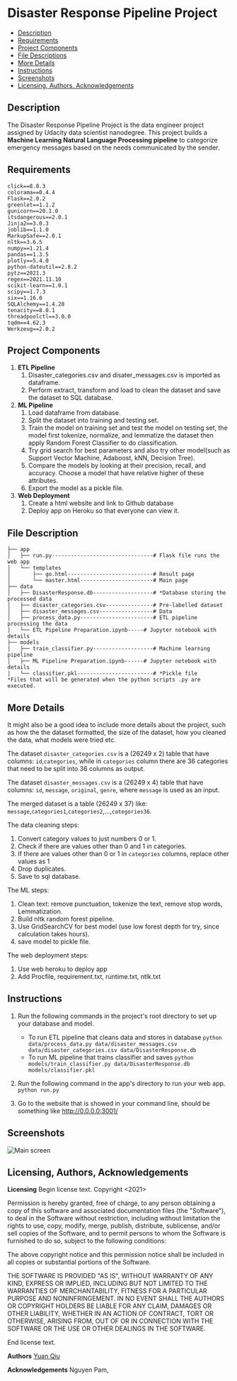 # **Disaster Response Pipeline Project**

- [Description](#Description)
- [Requirements](#Requirements)
- [Project Components](#Components)
- [File Descriptions](#File-Descriptions)
- [More Details](#Details)
- [Instructions](#How-To-Run-This-Project)
- [Screenshots](#Screenshots)
- [Licensing, Authors, Acknowledgements](#License)

## Description <a name="Description"></a>

The Disaster Response Pipeline Project is the data engineer project assigned by Udacity data scientist nanodegree. This project builds a **Machine Learning Natural Language Processing pipeline** to categorize emergency messages based on the needs communicated by the sender. 

## Requirements <a name="Requirements"></a>

    click==8.0.3
    colorama==0.4.4
    Flask==2.0.2
    greenlet==1.1.2
    gunicorn==20.1.0
    itsdangerous==2.0.1
    Jinja2==3.0.3
    joblib==1.1.0
    MarkupSafe==2.0.1
    nltk==3.6.5
    numpy==1.21.4
    pandas==1.3.5
    plotly==5.4.0
    python-dateutil==2.8.2
    pytz==2021.3
    regex==2021.11.10
    scikit-learn==1.0.1
    scipy==1.7.3
    six==1.16.0
    SQLAlchemy==1.4.28
    tenacity==8.0.1
    threadpoolctl==3.0.0
    tqdm==4.62.3
    Werkzeug==2.0.2

## Project Components <a name="Components"></a>

1. **ETL Pipeline**
    1. Disaster_categories.csv and disater_messages.csv is imported as dataframe.
    2. Perform extract, transform and load to clean the dataset and save the dataset to SQL database.
2. **ML Pipeline**
    1. Load dataframe from database.
    2. Split the dataset into training and testing set.
    3. Train the model on training set and test the model on testing set, the model first tokenize, normalize, and lemmatize the dataset then apply Random Forest Classifier to do classification.
    4. Try grid search for best parameters and also try other model(such as Support Vector Machine, Adaboost, kNN, Decision Tree).
    5. Compare the models by looking at their precision, recall, and accuracy. Choose a model that have relative higher of these attributes.
    6. Export the model as a pickle file.
3. **Web Deployment**
    1. Create a html website and link to Github database
    2. Deploy app on Heroku so that everyone can view it.

## File Description <a name="File-Descriptions"></a>

```
├── app
│   ├── run.py--------------------------------# Flask file runs the web app
│   └── templates
│       ├── go.html---------------------------# Result page
│       └── master.html-----------------------# Main page
├── data
│   ├── DisasterResponse.db-------------------# *Database storing the processed data
│   ├── disaster_categories.csv---------------# Pre-labelled dataset
│   ├── disaster_messages.csv-----------------# Data
│   ├── process_data.py-----------------------# ETL pipeline processing the data
|   └── ETL Pipeline Preparation.ipynb-----# Jupyter notebook with details
├── models
|   ├── train_classifier.py-------------------# Machine learning pipeline
│   ├── ML Pipeline Preparation.ipynb------# Jupyter notebook with details
|   └── classifier.pkl------------------------# *Pickle file
*Files that will be generated when the python scripts .py are executed.
```

## More Details <a name="Details"></a>
It might also be a good idea to include more details about the project, such as how the the dataset formatted, the size of the dataset, how you cleaned the data, what models were tried etc.

The dataset `disaster_categories.csv` is a (26249 x 2) table that have columns: `id`,`categories`, while in `categories` column there are 36 categories that need to be split into 36 columns as output.

The dataset `disaster_messages.csv` is a (26249 x 4) table that have columns: `id`, `message`, `original`, `genre`, where `message` is used as an input.

The merged dataset is a table (26249 x 37) like: `message`,`categories1`,`categories2`,...,`categories36`.

The data cleaning steps:
1. Convert category values to just numbers 0 or 1.
2. Check if there are values other than 0 and 1 in categories.
3. If there are values other than 0 or 1 in `categories` columns, replace other values as 1
4. Drop duplicates.
5. Save to sql database.

The ML steps:
1. Clean text: remove punctuation, tokenize the text, remove stop words, Lemmatization.
2. Build nltk random forest pipeline.
3. Use GridSearchCV for best model (use low forest depth for try, since calculation takes hours).
4. save model to pickle file.

The web deployment steps:
1. Use web heroku to deploy app
2. Add Procfile, requirement.txt, runtime.txt, ntlk.txt

## Instructions <a name="How-To-Run-This-Project"></a>

1. Run the following commands in the project's root directory to set up your database and model.

    - To run ETL pipeline that cleans data and stores in database
        `python data/process_data.py data/disaster_messages.csv data/disaster_categories.csv data/DisasterResponse.db`
    - To run ML pipeline that trains classifier and saves
        `python models/train_classifier.py data/DisasterResponse.db models/classifier.pkl`

2. Run the following command in the app's directory to run your web app.
    `python run.py`

3. Go to the website that is showed in your command line, should be something like http://0.0.0.0:3001/ 

## Screenshots <a name="Screenshots"></a>
![Main screen](/imgs/img.jpg?raw=true "Optional Title")

## Licensing, Authors, Acknowledgements <a name="License"></a>
**Licensing**
Begin license text.
Copyright <2021> <COPYRIGHT Yuan Qiu>

Permission is hereby granted, free of charge, to any person obtaining a copy of this software and associated documentation files (the "Software"), to deal in the Software without restriction, including without limitation the rights to use, copy, modify, merge, publish, distribute, sublicense, and/or sell copies of the Software, and to permit persons to whom the Software is furnished to do so, subject to the following conditions:

The above copyright notice and this permission notice shall be included in all copies or substantial portions of the Software.

THE SOFTWARE IS PROVIDED "AS IS", WITHOUT WARRANTY OF ANY KIND, EXPRESS OR IMPLIED, INCLUDING BUT NOT LIMITED TO THE WARRANTIES OF MERCHANTABILITY, FITNESS FOR A PARTICULAR PURPOSE AND NONINFRINGEMENT. IN NO EVENT SHALL THE AUTHORS OR COPYRIGHT HOLDERS BE LIABLE FOR ANY CLAIM, DAMAGES OR OTHER LIABILITY, WHETHER IN AN ACTION OF CONTRACT, TORT OR OTHERWISE, ARISING FROM, OUT OF OR IN CONNECTION WITH THE SOFTWARE OR THE USE OR OTHER DEALINGS IN THE SOFTWARE.

End license text.

**Authors** [Yuan Qiu](https://github.com/cliffyb824)

**Acknowledgements** Nguyen Pam,
